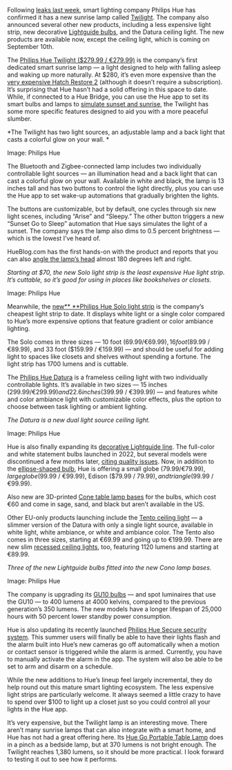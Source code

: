 Following [leaks last week](/2024/6/15/24179119/philips-hue-smart-lamp-twilight-solo-lightstrip), smart lighting company Philips Hue has confirmed it has a new sunrise lamp called [Twilight](https://go.skimresources.com/?id=1025X1701640&xs=1&url=http%3A%2F%2Fwww.philips-hue.com%2Fnewlaunches). The company also announced several other new products, including a less expensive light strip, new decorative [Lightguide bulbs](/2022/9/1/23331387/philips-hue-announces-new-lightguide-bulbs-smartthings-music-sync), and the Datura ceiling light. The new products are available now, except the ceiling light, which is coming on September 10th.

The [Philips Hue Twilight ($279.99 / €279.99)](https://howl.me/cmuwnue3gyh) is the company’s first dedicated smart sunrise lamp — a light designed to help with falling asleep and waking up more naturally. At $280, it’s even more expensive than the [very expensive Hatch Restore 2](/23673132/hatch-restore-2-review-tiktok-sleep-tech) (although it doesn’t require a subscription). It’s surprising that Hue hasn’t had a solid offering in this space to date. While, if connected to a Hue Bridge, you can use the Hue app to set its smart bulbs and lamps to [simulate sunset and sunrise](https://go.skimresources.com/?id=1025X1701640&xs=1&url=https%3A%2F%2Fwww.philips-hue.com%2Fen-us%2Fexplore-hue%2Fpropositions%2Fwellbeing%2Fwake-up), the Twilight has some more specific features designed to aid you with a more peaceful slumber.

*The Twilight has two light sources, an adjustable lamp and a back light that casts a colorful glow on your wall. *

Image: Philips Hue

The Bluetooth and Zigbee-connected lamp includes two individually controllable light sources — an illumination head and a back light that can cast a colorful glow on your wall. Available in white and black, the lamp is 13 inches tall and has two buttons to control the light directly, plus you can use the Hue app to set wake-up automations that gradually brighten the lights.

The buttons are customizable, but by default, one cycles through six new light scenes, including “Arise” and “Sleepy.” The other button triggers a new “Sunset Go to Sleep” automation that Hue says simulates the light of a sunset. The company says the lamp also dims to 0.5 percent brightness — which is the lowest I’ve heard of.

HueBlog.com has the first hands-on with the product and reports that you can also [angle the lamp’s head](https://hueblog.com/2024/06/18/my-first-impression-of-the-new-philips-hue-twilight/) almost 180 degrees left and right.

*Starting at $70, the new Solo light strip is the least expensive Hue light strip. It’s cuttable, so it’s good for using in places like bookshelves or closets.*

Image: Philips Hue

Meanwhile, the [new** **Philips Hue Solo light strip](https://howl.me/cmuwobAH05R) is the company’s cheapest light strip to date. It displays white light or a single color compared to Hue’s more expensive options that feature gradient or color ambiance lighting.

The Solo comes in three sizes — 10 foot ($69.99 / €69.99), 16 foot ($89.99 / €89.99), and 33 foot ($159.99 / €159.99) — and should be useful for adding light to spaces like closets and shelves without spending a fortune. The light strip has 1700 lumens and is cuttable.

The [Philips Hue Datura](https://go.skimresources.com/?id=1025X1701640&xs=1&url=https%3A%2F%2Fwww.philips-hue.com%2Fen-gb%2Fp%2Fhue-white-and-colour-ambiance-datura-ceiling-light) is a frameless ceiling light with two individually controllable lights. It’s available in two sizes — 15 inches ($299.99 / €299.99) and 22.6 inches ($399.99 / €399.99) — and features white and color ambiance light with customizable color effects, plus the option to choose between task lighting or ambient lighting.

*The Datura is a new dual light source ceiling light.*

Image: Philips Hue

Hue is also finally expanding its [decorative Lightguide line](/2022/9/1/23331387/philips-hue-announces-new-lightguide-bulbs-smartthings-music-sync). The full-color and white statement bulbs launched in 2022, but several models were discontinued a few months later, [citing quality issues](/2023/2/10/23594430/philips-hue-lightguide-bulbs-discontinued). Now, in addition to the [ellipse-shaped bulb](https://go.skimresources.com/?id=1025X1701640&xs=1&url=https%3A%2F%2Fwww.philips-hue.com%2Fen-us%2Fp%2Fbulb-ellipse---e26-smart-bulb), Hue is offering a small globe ($79.99 / €79.99), large globe ($99.99 / €99.99), Edison ($79.99 / $79.99), and triangle ($99.99 / €99.99).

Also new are 3D-printed [Cone table lamp bases](https://howl.me/cmuwpfuKzYV) for the bulbs, which cost €60 and come in sage, sand, and black but aren’t available in the US.

Other EU-only products launching include the [Tento ceiling light](https://howl.me/cmuwqh89Eps) — a slimmer version of the Datura with only a single light source, available in white light, white ambiance, or white and ambiance color. The Tento also comes in three sizes, starting at €69.99 and going up to €199.99. There are new slim [recessed ceiling lights](https://howl.me/cmuwqN3l2wX), too, featuring 1120 lumens and starting at €89.99.

*Three of the new Lightguide bulbs fitted into the new Cono lamp bases.*

Image: Philips Hue

The company is upgrading its [GU10 bulbs](https://howl.me/cmuwrhdHfgI) — and spot luminaires that use the GU10 — to 400 lumens at 4000 kelvins, compared to the previous generation’s 350 lumens. The new models have a longer lifespan of 25,000 hours with 50 percent lower standby power consumption. 

Hue is also updating its recently launched [Philips Hue Secure security system](/2023/8/31/23853233/philips-hue-secure-smart-security-cameras-launch-price-specs-hands-on). This summer users will finally be able to have their lights flash and the alarm built into Hue’s new cameras go off automatically when a motion or contact sensor is triggered while the alarm is armed. Currently, you have to manually activate the alarm in the app. The system will also be able to be set to arm and disarm on a schedule.

While the new additions to Hue’s lineup feel largely incremental, they do help round out this mature smart lighting ecosystem. The less expensive light strips are particularly welcome. It always seemed a little crazy to have to spend over $100 to light up a closet just so you could control all your lights in the Hue app.

It’s very expensive, but the Twilight lamp is an interesting move. There aren’t many sunrise lamps that can also integrate with a smart home, and Hue has not had a great offering here. Its [Hue Go Portable Table Lamp](https://howl.me/cmuwrGXcI2f) does in a pinch as a bedside lamp, but at 370 lumens is not bright enough. The Twilight reaches 1,380 lumens, so it should be more practical. I look forward to testing it out to see how it performs.
